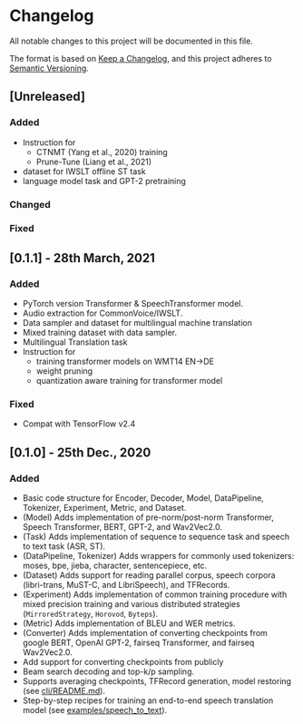# Changelog
All notable changes to this project will be documented in this file.

The format is based on [Keep a Changelog](https://keepachangelog.com/en/1.0.0/),
and this project adheres to [Semantic Versioning](https://semver.org/spec/v2.0.0.html).

## [Unreleased]
### Added
- Instruction for 
    - CTNMT (Yang et al., 2020) training
    - Prune-Tune (Liang et al., 2021)
- dataset for IWSLT offline ST task 
- language model task and GPT-2 pretraining


### Changed


### Fixed


## [0.1.1] - 28th March, 2021
### Added
- PyTorch version Transformer & SpeechTransformer model.
- Audio extraction for CommonVoice/IWSLT.
- Data sampler and dataset for multilingual machine translation
- Mixed training dataset with data sampler.
- Multilingual Translation task
- Instruction for 
    - training transformer models on WMT14 EN->DE
    - weight pruning 
    - quantization aware training for transformer model

### Fixed
- Compat with TensorFlow v2.4



## [0.1.0] - 25th Dec., 2020
### Added
- Basic code structure for Encoder, Decoder, Model, DataPipeline, Tokenizer, Experiment, Metric, and Dataset.
- (Model) Adds implementation of pre-norm/post-norm Transformer, Speech Transformer, BERT, GPT-2, and Wav2Vec2.0.
- (Task) Adds implementation of sequence to sequence task and speech to text task (ASR, ST).
- (DataPipeline, Tokenizer) Adds wrappers for commonly used tokenizers: moses, bpe, jieba, character, sentencepiece, etc.
- (Dataset) Adds support for reading parallel corpus, speech corpora (libri-trans, MuST-C, and LibriSpeech), and TFRecords.
- (Experiment) Adds implementation of common training procedure with mixed precision training and various distributed strategies (`MirroredStrategy`, `Horovod`, `Byteps`).
- (Metric) Adds implementation of BLEU and WER metrics.
- (Converter) Adds implementation of converting checkpoints from google BERT, OpenAI GPT-2, fairseq Transformer, and fairseq Wav2Vec2.0.
- Add support for converting checkpoints from publicly 
- Beam search decoding and top-k/p sampling.
- Supports averaging checkpoints, TFRecord generation, model restoring (see [cli/README.md](/neurst/cli/README.md)).
- Step-by-step recipes for training an end-to-end speech translation model (see [examples/speech_to_text](/examples/speech_to_text)).

